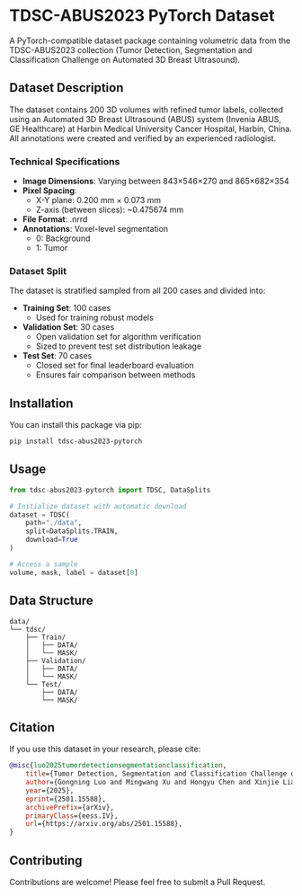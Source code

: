 # TDSC-ABUS2023 PyTorch Dataset

A PyTorch-compatible dataset package containing volumetric data from the TDSC-ABUS2023 collection (Tumor Detection, Segmentation and Classification Challenge on Automated 3D Breast Ultrasound).

## Dataset Description

The dataset contains 200 3D volumes with refined tumor labels, collected using an Automated 3D Breast Ultrasound (ABUS) system (Invenia ABUS, GE Healthcare) at Harbin Medical University Cancer Hospital, Harbin, China. All annotations were created and verified by an experienced radiologist.

### Technical Specifications
- **Image Dimensions**: Varying between 843×546×270 and 865×682×354
- **Pixel Spacing**: 
  - X-Y plane: 0.200 mm × 0.073 mm
  - Z-axis (between slices): ~0.475674 mm
- **File Format**: .nrrd
- **Annotations**: Voxel-level segmentation
  - 0: Background
  - 1: Tumor

### Dataset Split
The dataset is stratified sampled from all 200 cases and divided into:

- **Training Set**: 100 cases
  - Used for training robust models
- **Validation Set**: 30 cases
  - Open validation set for algorithm verification
  - Sized to prevent test set distribution leakage
- **Test Set**: 70 cases
  - Closed set for final leaderboard evaluation
  - Ensures fair comparison between methods

## Installation

You can install this package via pip:

```bash
pip install tdsc-abus2023-pytorch
```

## Usage

```python
from tdsc-abus2023-pytorch import TDSC, DataSplits

# Initialize dataset with automatic download
dataset = TDSC(
    path="./data",
    split=DataSplits.TRAIN,
    download=True
)

# Access a sample
volume, mask, label = dataset[0]
```

## Data Structure
```
data/
└── tdsc/
    ├── Train/
    │   ├── DATA/
    │   └── MASK/
    ├── Validation/
    │   ├── DATA/
    │   └── MASK/
    └── Test/
        ├── DATA/
        └── MASK/
```

## Citation

If you use this dataset in your research, please cite:

```bibtex
@misc{luo2025tumordetectionsegmentationclassification,
    title={Tumor Detection, Segmentation and Classification Challenge on Automated 3D Breast Ultrasound: The TDSC-ABUS Challenge}, 
    author={Gongning Luo and Mingwang Xu and Hongyu Chen and Xinjie Liang and Xing Tao and Dong Ni and Hyunsu Jeong and Chulhong Kim and Raphael Stock and Michael Baumgartner and Yannick Kirchhoff and Maximilian Rokuss and Klaus Maier-Hein and Zhikai Yang and Tianyu Fan and Nicolas Boutry and Dmitry Tereshchenko and Arthur Moine and Maximilien Charmetant and Jan Sauer and Hao Du and Xiang-Hui Bai and Vipul Pai Raikar and Ricardo Montoya-del-Angel and Robert Marti and Miguel Luna and Dongmin Lee and Abdul Qayyum and Moona Mazher and Qihui Guo and Changyan Wang and Navchetan Awasthi and Qiaochu Zhao and Wei Wang and Kuanquan Wang and Qiucheng Wang and Suyu Dong},
    year={2025},
    eprint={2501.15588},
    archivePrefix={arXiv},
    primaryClass={eess.IV},
    url={https://arxiv.org/abs/2501.15588}, 
}
```

## Contributing

Contributions are welcome! Please feel free to submit a Pull Request.
